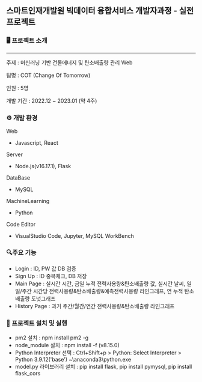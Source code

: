 ## 스마트인재개발원 빅데이터 융합서비스 개발자과정 - 실전프로젝트


### 🖥 프로젝트 소개
---
주제 : 머신러닝 기반 건물에너지 및 탄소배출량 관리 Web

팀명 : COT (Change Of Tomorrow)

인원 : 5명

개발 기간 : 2022.12 ~ 2023.01 (약 4주)


### ⚙ 개발 환경
Web
 - Javascript, React

Server
 - Node.js(v16.17.1), Flask

DataBase
 - MySQL

MachineLearning 
 - Python

Code Editor 
 - VisualStudio Code, Jupyter, MySQL WorkBench


### 🔍주요 기능
- Login : ID, PW 값 DB 검증
- Sign Up : ID 중복체크, DB 저장
- Main Page : 실시간 시간, 금일 누적 전력사용량&탄소배출량 값, 실시간 날씨, 일일/주간 시간당 전력사용량&탄소배출량&예측전력사용량 라인그래프, 연 누적 탄소배출량 도넛그래프
- History Page : 과거 주간/월간/연간 전력사용량&탄소배출량 라인그래프


### 🔁 프로젝트 설치 및 실행
- pm2 설치 : npm install pm2 -g 
- node_module 설치 : npm install -f (v8.15.0)
- Python Interpreter 선택 : Ctrl+Shift+p > Python: Select Interpreter > Python 3.9.12('base') ~\anaconda3\python.exe
- model.py 라이브러리 설치 : pip install flask, pip install pymysql, pip install flask_cors
